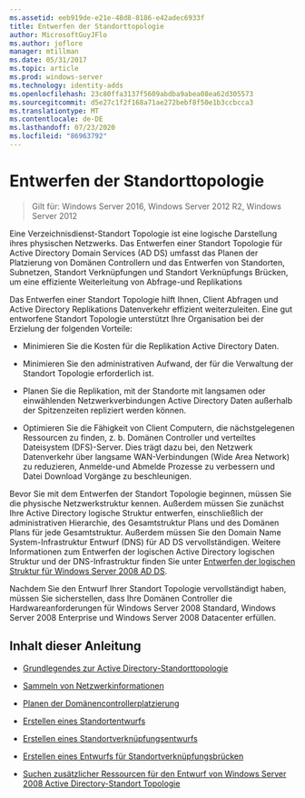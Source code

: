 ```yaml
---
ms.assetid: eeb919de-e21e-48d8-8186-e42adec6933f
title: Entwerfen der Standorttopologie
author: MicrosoftGuyJFlo
ms.author: joflore
manager: mtillman
ms.date: 05/31/2017
ms.topic: article
ms.prod: windows-server
ms.technology: identity-adds
ms.openlocfilehash: 23c80ffa3137f5609abdba9abea08ea62d305573
ms.sourcegitcommit: d5e27c1f2f168a71ae272bebf8f50e1b3ccbcca3
ms.translationtype: MT
ms.contentlocale: de-DE
ms.lasthandoff: 07/23/2020
ms.locfileid: "86963792"
---
```

# <a name="designing-the-site-topology"></a>Entwerfen der Standorttopologie

>Gilt für: Windows Server 2016, Windows Server 2012 R2, Windows Server 2012

Eine Verzeichnisdienst-Standort Topologie ist eine logische Darstellung ihres physischen Netzwerks. Das Entwerfen einer Standort Topologie für Active Directory Domain Services (AD DS) umfasst das Planen der Platzierung von Domänen Controllern und das Entwerfen von Standorten, Subnetzen, Standort Verknüpfungen und Standort Verknüpfungs Brücken, um eine effiziente Weiterleitung von Abfrage-und Replikations  
  
Das Entwerfen einer Standort Topologie hilft Ihnen, Client Abfragen und Active Directory Replikations Datenverkehr effizient weiterzuleiten. Eine gut entworfene Standort Topologie unterstützt Ihre Organisation bei der Erzielung der folgenden Vorteile:  
  
-   Minimieren Sie die Kosten für die Replikation Active Directory Daten.  
  
-   Minimieren Sie den administrativen Aufwand, der für die Verwaltung der Standort Topologie erforderlich ist.  
  
-   Planen Sie die Replikation, mit der Standorte mit langsamen oder einwählenden Netzwerkverbindungen Active Directory Daten außerhalb der Spitzenzeiten repliziert werden können.  
  
-   Optimieren Sie die Fähigkeit von Client Computern, die nächstgelegenen Ressourcen zu finden, z. b. Domänen Controller und verteiltes Dateisystem (DFS)-Server. Dies trägt dazu bei, den Netzwerk Datenverkehr über langsame WAN-Verbindungen (Wide Area Network) zu reduzieren, Anmelde-und Abmelde Prozesse zu verbessern und Datei Download Vorgänge zu beschleunigen.  
  
Bevor Sie mit dem Entwerfen der Standort Topologie beginnen, müssen Sie die physische Netzwerkstruktur kennen. Außerdem müssen Sie zunächst Ihre Active Directory logische Struktur entwerfen, einschließlich der administrativen Hierarchie, des Gesamtstruktur Plans und des Domänen Plans für jede Gesamtstruktur. Außerdem müssen Sie den Domain Name System-Infrastruktur Entwurf (DNS) für AD DS vervollständigen. Weitere Informationen zum Entwerfen der logischen Active Directory logischen Struktur und der DNS-Infrastruktur finden Sie unter [Entwerfen der logischen Struktur für Windows Server 2008 AD DS](/previous-versions/windows/it-pro/windows-server-2008-R2-and-2008/cc770806(v=ws.10)).  
  
Nachdem Sie den Entwurf Ihrer Standort Topologie vervollständigt haben, müssen Sie sicherstellen, dass Ihre Domänen Controller die Hardwareanforderungen für Windows Server 2008 Standard, Windows Server 2008 Enterprise und Windows Server 2008 Datacenter erfüllen.  
  
## <a name="in-this-guide"></a>Inhalt dieser Anleitung  
  
-   [Grundlegendes zur Active Directory-Standorttopologie](../../ad-ds/plan/Understanding-Active-Directory-Site-Topology.md)  
  
-   [Sammeln von Netzwerkinformationen](../../ad-ds/plan/Collecting-Network-Information.md)  
  
-   [Planen der Domänencontrollerplatzierung](../../ad-ds/plan/Planning-Domain-Controller-Placement.md)  
  
-   [Erstellen eines Standortentwurfs](../../ad-ds/plan/Creating-a-Site-Design.md)  
  
-   [Erstellen eines Standortverknüpfungsentwurfs](../../ad-ds/plan/Creating-a-Site-Link-Design.md)  
  
-   [Erstellen eines Entwurfs für Standortverknüpfungsbrücken](../../ad-ds/plan/Creating-a-Site-Link-Bridge-Design.md)  
  
-   [Suchen zusätzlicher Ressourcen für den Entwurf von Windows Server 2008 Active Directory-Standort Topologie](../../ad-ds/plan/Finding-Additional-Resources-for-Windows-Server-2008-Active-Directory-Site-Topology-Design.md)  
  
